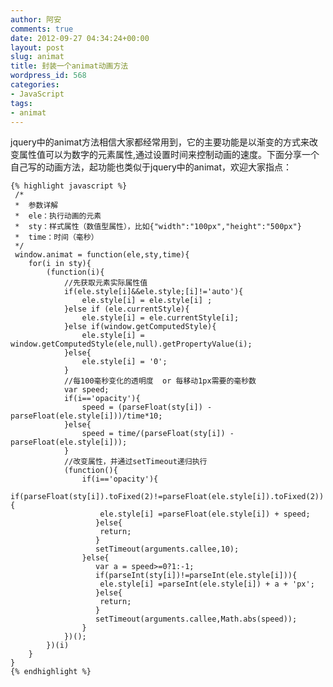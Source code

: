 ```yaml
---
author: 阿安
comments: true
date: 2012-09-27 04:34:24+00:00
layout: post
slug: animat
title: 封装一个animat动画方法
wordpress_id: 568
categories:
- JavaScript
tags:
- animat
---
```


jquery中的animat方法相信大家都经常用到，它的主要功能是以渐变的方式来改变属性值可以为数字的元素属性,通过设置时间来控制动画的速度。下面分享一个自己写的动画方法，起功能也类似于jquery中的animat，欢迎大家指点：<!-- more -->

    
    {% highlight javascript %}
     /*
     *	参数详解
     * 	ele：执行动画的元素
     *	sty：样式属性（数值型属性），比如{"width":"100px","height":"500px"}
     *	time：时间（毫秒）
     */
     window.animat = function(ele,sty,time){
    	for(i in sty){
    		(function(i){
    			//先获取元素实际属性值
    			if(ele.style[i]&&ele.style;[i]!='auto'){
    				ele.style[i] = ele.style[i] ;
    			}else if (ele.currentStyle){
    				ele.style[i] = ele.currentStyle[i];
    			}else if(window.getComputedStyle){
    				ele.style[i] = window.getComputedStyle(ele,null).getPropertyValue(i);
    			}else{
    				ele.style[i] = '0';
    			}
    			//每100毫秒变化的透明度  or 每移动1px需要的毫秒数
    			var speed;
    			if(i=='opacity'){
    				speed = (parseFloat(sty[i]) - parseFloat(ele.style[i]))/time*10;
    			}else{
    				speed = time/(parseFloat(sty[i]) - parseFloat(ele.style[i]));
    			}
    			//改变属性，并通过setTimeout递归执行
    			(function(){
    				if(i=='opacity'){
    				   if(parseFloat(sty[i]).toFixed(2)!=parseFloat(ele.style[i]).toFixed(2)){
    					ele.style[i] =parseFloat(ele.style[i]) + speed;
    				   }else{
    					return;
    				   }
    				   setTimeout(arguments.callee,10);
    				}else{
    				   var a = speed>=0?1:-1;
    				   if(parseInt(sty[i])!=parseInt(ele.style[i])){
    					ele.style[i] =parseInt(ele.style[i]) + a + 'px';
    				   }else{
    					return;
    				   }
    				   setTimeout(arguments.callee,Math.abs(speed));
    				}
    			})();
    		})(i)
    	}
    }
    {% endhighlight %}

